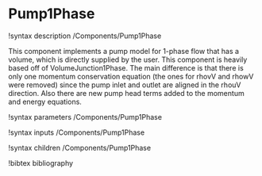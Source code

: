 # Pump1Phase

!syntax description /Components/Pump1Phase

This component implements a pump model for 1-phase flow that has a volume,
which is directly supplied by the user. This component is heavily based off of
VolumeJunction1Phase. The main difference is that there is only one momentum
conservation equation (the ones for rhovV and rhowV were removed) since the pump
inlet and outlet are aligned in the rhouV direction. Also there are new pump
head terms added to the momentum and energy equations.

!syntax parameters /Components/Pump1Phase

!syntax inputs /Components/Pump1Phase

!syntax children /Components/Pump1Phase

!bibtex bibliography
